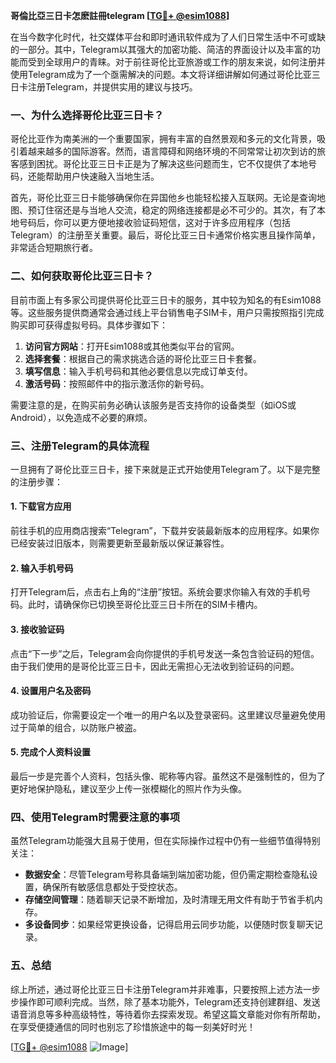 **哥倫比亞三日卡怎麽註冊telegram [[TG💪+ @esim1088](https://t.me/s/esim1088)]**

在当今数字化时代，社交媒体平台和即时通讯软件成为了人们日常生活中不可或缺的一部分。其中，Telegram以其强大的加密功能、简洁的界面设计以及丰富的功能而受到全球用户的青睐。对于前往哥伦比亚旅游或工作的朋友来说，如何注册并使用Telegram成为了一个亟需解决的问题。本文将详细讲解如何通过哥伦比亚三日卡注册Telegram，并提供实用的建议与技巧。

### 一、为什么选择哥伦比亚三日卡？

哥伦比亚作为南美洲的一个重要国家，拥有丰富的自然景观和多元的文化背景，吸引着越来越多的国际游客。然而，语言障碍和网络环境的不同常常让初次到访的旅客感到困扰。哥伦比亚三日卡正是为了解决这些问题而生，它不仅提供了本地号码，还能帮助用户快速融入当地生活。

首先，哥伦比亚三日卡能够确保你在异国他乡也能轻松接入互联网。无论是查询地图、预订住宿还是与当地人交流，稳定的网络连接都是必不可少的。其次，有了本地号码后，你可以更方便地接收验证码短信，这对于许多应用程序（包括Telegram）的注册至关重要。最后，哥伦比亚三日卡通常价格实惠且操作简单，非常适合短期旅行者。

### 二、如何获取哥伦比亚三日卡？

目前市面上有多家公司提供哥伦比亚三日卡的服务，其中较为知名的有Esim1088等。这些服务提供商通常会通过线上平台销售电子SIM卡，用户只需按照指引完成购买即可获得虚拟号码。具体步骤如下：

1. **访问官方网站**：打开Esim1088或其他类似平台的官网。
2. **选择套餐**：根据自己的需求挑选合适的哥伦比亚三日卡套餐。
3. **填写信息**：输入手机号码和其他必要信息以完成订单支付。
4. **激活号码**：按照邮件中的指示激活你的新号码。

需要注意的是，在购买前务必确认该服务是否支持你的设备类型（如iOS或Android），以免造成不必要的麻烦。

### 三、注册Telegram的具体流程

一旦拥有了哥伦比亚三日卡，接下来就是正式开始使用Telegram了。以下是完整的注册步骤：

#### 1. 下载官方应用
前往手机的应用商店搜索“Telegram”，下载并安装最新版本的应用程序。如果你已经安装过旧版本，则需要更新至最新版以保证兼容性。

#### 2. 输入手机号码
打开Telegram后，点击右上角的“注册”按钮。系统会要求你输入有效的手机号码。此时，请确保你已切换至哥伦比亚三日卡所在的SIM卡槽内。

#### 3. 接收验证码
点击“下一步”之后，Telegram会向你提供的手机号发送一条包含验证码的短信。由于我们使用的是哥伦比亚三日卡，因此无需担心无法收到验证码的问题。

#### 4. 设置用户名及密码
成功验证后，你需要设定一个唯一的用户名以及登录密码。这里建议尽量避免使用过于简单的组合，以防账户被盗。

#### 5. 完成个人资料设置
最后一步是完善个人资料，包括头像、昵称等内容。虽然这不是强制性的，但为了更好地保护隐私，建议至少上传一张模糊化的照片作为头像。

### 四、使用Telegram时需要注意的事项

虽然Telegram功能强大且易于使用，但在实际操作过程中仍有一些细节值得特别关注：

- **数据安全**：尽管Telegram号称具备端到端加密功能，但仍需定期检查隐私设置，确保所有敏感信息都处于受控状态。
- **存储空间管理**：随着聊天记录不断增加，及时清理无用文件有助于节省手机内存。
- **多设备同步**：如果经常更换设备，记得启用云同步功能，以便随时恢复聊天记录。

### 五、总结

综上所述，通过哥伦比亚三日卡注册Telegram并非难事，只要按照上述方法一步步操作即可顺利完成。当然，除了基本功能外，Telegram还支持创建群组、发送语音消息等多种高级特性，等待着你去探索发现。希望这篇文章能对你有所帮助，在享受便捷通信的同时也别忘了珍惜旅途中的每一刻美好时光！

[[TG💪+ @esim1088](https://t.me/s/esim1088) ![Image](https://i.postimg.cc/4NQfJmqS/Snipaste-2025-05-13-00-14-12.png)]